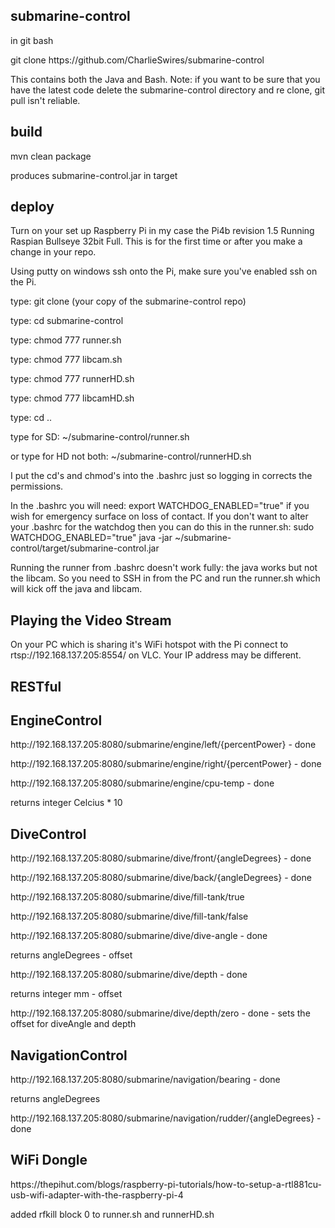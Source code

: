 submarine-control
-----------------
<p>in git bash</p>
<p>git clone https://github.com/CharlieSwires/submarine-control</p>

<p>This contains both the Java and Bash. Note: if you want to be sure 
that you have the latest code delete the submarine-control directory and re clone,
git pull isn't reliable.</p>

build
-----
<p>mvn clean package</p>

<p>produces submarine-control.jar in target</p>

deploy
------
<p>Turn on your set up Raspberry Pi in my case
the Pi4b revision 1.5 Running Raspian Bullseye 32bit Full. 
This is for the first time or after you make a change in your repo.</p>
<p>Using putty on windows ssh onto the Pi, make sure you've enabled ssh on the Pi.</p>
<p>type: git clone (your copy of the submarine-control repo)</p>
<p>type: cd submarine-control</p>
<p>type: chmod 777 runner.sh</p>
<p>type: chmod 777 libcam.sh</p>
<p>type: chmod 777 runnerHD.sh</p>
<p>type: chmod 777 libcamHD.sh</p>
<p>type: cd ..</p>
<p>type for SD: ~/submarine-control/runner.sh</p>
<p>or type for HD not both: ~/submarine-control/runnerHD.sh</p>
<p> I put the cd's and chmod's into the .bashrc just so logging in corrects the permissions.</p>
<p> In the .bashrc you will need: export WATCHDOG_ENABLED="true" if you wish for emergency 
surface on loss of contact. If you don't want to alter your .bashrc for the watchdog 
then you can do this in the runner.sh: sudo WATCHDOG_ENABLED="true" java -jar 
~/submarine-control/target/submarine-control.jar</p>
<p> Running the runner from .bashrc doesn't work fully: the java works but not the libcam.
So you need to SSH in from the PC and run the runner.sh which will kick off the java and libcam.</p>

Playing the Video Stream
------------------------

<p>On your PC which is sharing it's WiFi hotspot with the Pi 
connect to rtsp://192.168.137.205:8554/ on VLC. Your IP address may be different.</p>

RESTful
-------

EngineControl
-------------

<p>http://192.168.137.205:8080/submarine/engine/left/{percentPower} - done</p>
<p>http://192.168.137.205:8080/submarine/engine/right/{percentPower} - done</p>
<p>http://192.168.137.205:8080/submarine/engine/cpu-temp - done</p>
<p>returns integer Celcius * 10</p>

DiveControl
-----------

<p>http://192.168.137.205:8080/submarine/dive/front/{angleDegrees} - done</p>
<p>http://192.168.137.205:8080/submarine/dive/back/{angleDegrees} - done</p>
<p>http://192.168.137.205:8080/submarine/dive/fill-tank/true</p>
<p>http://192.168.137.205:8080/submarine/dive/fill-tank/false</p>
<p>http://192.168.137.205:8080/submarine/dive/dive-angle - done</p>
<p>returns angleDegrees - offset</p>
<p>http://192.168.137.205:8080/submarine/dive/depth - done</p>
<p>returns integer mm - offset</p>
<p>http://192.168.137.205:8080/submarine/dive/depth/zero - done - sets the 
offset for diveAngle and depth</p>

NavigationControl
-----------------

<p>http://192.168.137.205:8080/submarine/navigation/bearing - done</p>
<p>returns angleDegrees
<p>http://192.168.137.205:8080/submarine/navigation/rudder/{angleDegrees} - done</p>

WiFi Dongle
-----------

<p>https://thepihut.com/blogs/raspberry-pi-tutorials/how-to-setup-a-rtl881cu-usb-wifi-adapter-with-the-raspberry-pi-4</p>
<p>added rfkill block 0 to runner.sh and runnerHD.sh</p>

